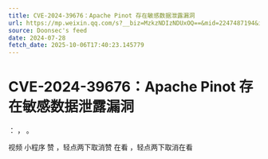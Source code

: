 ```yaml
---
title: CVE-2024-39676：Apache Pinot 存在敏感数据泄露漏洞
url: https://mp.weixin.qq.com/s?__biz=MzkzNDIzNDUxOQ==&mid=2247487194&idx=3&sn=3da9260c849fb73395ab75b2b5569686
source: Doonsec's feed
date: 2024-07-28
fetch_date: 2025-10-06T17:40:23.145779
---
```


# CVE-2024-39676：Apache Pinot 存在敏感数据泄露漏洞

：
，
。

视频
小程序
赞
，轻点两下取消赞
在看
，轻点两下取消在看
